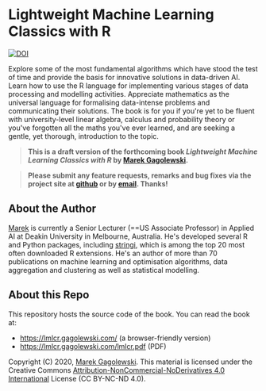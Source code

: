 # Lightweight Machine Learning Classics with R

[![DOI](https://zenodo.org/badge/DOI/10.5281/zenodo.3820167.svg)](https://doi.org/10.5281/zenodo.3820167)

Explore some of the most fundamental algorithms which have stood the test of time and provide the basis for innovative solutions in data-driven AI. Learn how to use the R language for implementing various stages of data processing and modelling activities. Appreciate mathematics as the universal language for formalising data-intense problems and communicating their solutions. The book is for you if you're yet to be fluent with university-level linear algebra, calculus and probability theory or you've forgotten all the maths you've ever learned, and are seeking a gentle, yet thorough, introduction to the topic.

> **This is a draft version of the forthcoming book
*Lightweight Machine Learning Classics with R*
by [Marek Gagolewski](https://www.gagolewski.com).**

> **Please submit any feature requests, remarks and bug fixes
via the project site at [github](https://github.com/gagolews/lmlcr/issues)
or by [email](https://www.gagolewski.com). Thanks!**


## About the Author

[Marek](https://www.gagolewski.com) is currently
a Senior Lecturer (==US Associate Professor) in Applied AI at Deakin University
in Melbourne, Australia. He's developed several R and Python packages,
including [stringi](http://www.gagolewski.com/software/stringi/),
which is among the top 20 most often downloaded R extensions.
He's an author of more than 70 publications on
machine learning and optimisation algorithms,
data aggregation and clustering as well as statistical modelling.


## About this Repo

This repository hosts the source code of the book.
You can read the book at:

* https://lmlcr.gagolewski.com/ (a browser-friendly version)
* https://lmlcr.gagolewski.com/lmlcr.pdf (PDF)


Copyright (C) 2020, [Marek Gagolewski](https://www.gagolewski.com).
This material is licensed under the Creative Commons
[Attribution-NonCommercial-NoDerivatives 4.0 International](https://creativecommons.org/licenses/by-nc-nd/4.0/)
License (CC BY-NC-ND 4.0).


